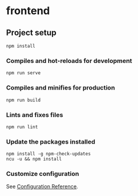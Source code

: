 # frontend

## Project setup
```
npm install
```

### Compiles and hot-reloads for development
```
npm run serve
```

### Compiles and minifies for production
```
npm run build
```

### Lints and fixes files
```
npm run lint
```

### Update the packages installed
```
npm install -g npm-check-updates
ncu -u && npm install
```

### Customize configuration
See [Configuration Reference](https://cli.vuejs.org/config/).
